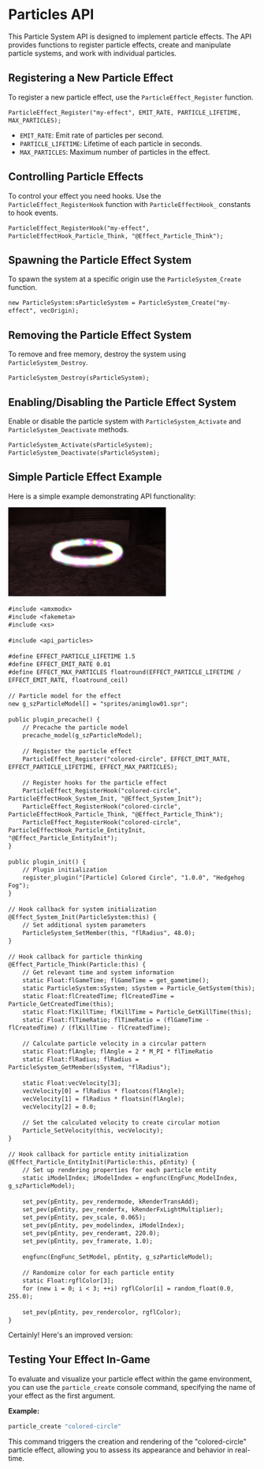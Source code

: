 # Particles API
This Particle System API is designed to implement particle effects. The API provides functions to register particle effects, create and manipulate particle systems, and work with individual particles.

## Registering a New Particle Effect

To register a new particle effect, use the `ParticleEffect_Register` function.

```pawn
ParticleEffect_Register("my-effect", EMIT_RATE, PARTICLE_LIFETIME, MAX_PARTICLES);
```

- `EMIT_RATE`: Emit rate of particles per second.
- `PARTICLE_LIFETIME`: Lifetime of each particle in seconds.
- `MAX_PARTICLES`: Maximum number of particles in the effect.

## Controlling Particle Effects

To control your effect you need hooks. Use the `ParticleEffect_RegisterHook` function with `ParticleEffectHook_` constants to hook events.

```pawn
ParticleEffect_RegisterHook("my-effect", ParticleEffectHook_Particle_Think, "@Effect_Particle_Think");
```

## Spawning the Particle Effect System

To spawn the system at a specific origin use the `ParticleSystem_Create` function.

```pawn
new ParticleSystem:sParticleSystem = ParticleSystem_Create("my-effect", vecOrigin);
```

## Removing the Particle Effect System

To remove and free memory, destroy the system using `ParticleSystem_Destroy`.

```pawn
ParticleSystem_Destroy(sParticleSystem);
```

## Enabling/Disabling the Particle Effect System

Enable or disable the particle system with `ParticleSystem_Activate` and `ParticleSystem_Deactivate` methods.

```pawn
ParticleSystem_Activate(sParticleSystem);
ParticleSystem_Deactivate(sParticleSystem);
```

## Simple Particle Effect Example

Here is a simple example demonstrating API functionality:

![Simple Particle Effect](../../images/example-particle-effect.gif)

```pawn
#include <amxmodx>
#include <fakemeta>
#include <xs>

#include <api_particles>

#define EFFECT_PARTICLE_LIFETIME 1.5
#define EFFECT_EMIT_RATE 0.01
#define EFFECT_MAX_PARTICLES floatround(EFFECT_PARTICLE_LIFETIME / EFFECT_EMIT_RATE, floatround_ceil)

// Particle model for the effect
new g_szParticleModel[] = "sprites/animglow01.spr";

public plugin_precache() {
    // Precache the particle model
    precache_model(g_szParticleModel);
    
    // Register the particle effect
    ParticleEffect_Register("colored-circle", EFFECT_EMIT_RATE, EFFECT_PARTICLE_LIFETIME, EFFECT_MAX_PARTICLES);
    
    // Register hooks for the particle effect
    ParticleEffect_RegisterHook("colored-circle", ParticleEffectHook_System_Init, "@Effect_System_Init");
    ParticleEffect_RegisterHook("colored-circle", ParticleEffectHook_Particle_Think, "@Effect_Particle_Think");
    ParticleEffect_RegisterHook("colored-circle", ParticleEffectHook_Particle_EntityInit, "@Effect_Particle_EntityInit");
}

public plugin_init() {
    // Plugin initialization
    register_plugin("[Particle] Colored Circle", "1.0.0", "Hedgehog Fog");
}

// Hook callback for system initialization
@Effect_System_Init(ParticleSystem:this) {
    // Set additional system parameters
    ParticleSystem_SetMember(this, "flRadius", 48.0);
}

// Hook callback for particle thinking
@Effect_Particle_Think(Particle:this) {
    // Get relevant time and system information
    static Float:flGameTime; flGameTime = get_gametime();
    static ParticleSystem:sSystem; sSystem = Particle_GetSystem(this);
    static Float:flCreatedTime; flCreatedTime = Particle_GetCreatedTime(this);
    static Float:flKillTime; flKillTime = Particle_GetKillTime(this);
    static Float:flTimeRatio; flTimeRatio = (flGameTime - flCreatedTime) / (flKillTime - flCreatedTime);

    // Calculate particle velocity in a circular pattern
    static Float:flAngle; flAngle = 2 * M_PI * flTimeRatio
    static Float:flRadius; flRadius = ParticleSystem_GetMember(sSystem, "flRadius");

    static Float:vecVelocity[3];
    vecVelocity[0] = flRadius * floatcos(flAngle);
    vecVelocity[1] = flRadius * floatsin(flAngle);
    vecVelocity[2] = 0.0;

    // Set the calculated velocity to create circular motion
    Particle_SetVelocity(this, vecVelocity);
}

// Hook callback for particle entity initialization
@Effect_Particle_EntityInit(Particle:this, pEntity) {
    // Set up rendering properties for each particle entity
    static iModelIndex; iModelIndex = engfunc(EngFunc_ModelIndex, g_szParticleModel);

    set_pev(pEntity, pev_rendermode, kRenderTransAdd);
    set_pev(pEntity, pev_renderfx, kRenderFxLightMultiplier);
    set_pev(pEntity, pev_scale, 0.065);
    set_pev(pEntity, pev_modelindex, iModelIndex);
    set_pev(pEntity, pev_renderamt, 220.0);
    set_pev(pEntity, pev_framerate, 1.0);

    engfunc(EngFunc_SetModel, pEntity, g_szParticleModel);

    // Randomize color for each particle entity
    static Float:rgflColor[3];
    for (new i = 0; i < 3; ++i) rgflColor[i] = random_float(0.0, 255.0);

    set_pev(pEntity, pev_rendercolor, rgflColor);
}
```


Certainly! Here's an improved version:

## Testing Your Effect In-Game

To evaluate and visualize your particle effect within the game environment, you can use the `particle_create` console command, specifying the name of your effect as the first argument.

**Example:**
```bash
particle_create "colored-circle"
```

This command triggers the creation and rendering of the "colored-circle" particle effect, allowing you to assess its appearance and behavior in real-time.

